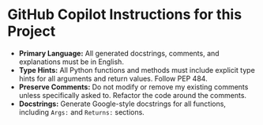 # GitHub Copilot Instructions for this Project

- **Primary Language:** All generated docstrings, comments, and explanations must be in English.
- **Type Hints:** All Python functions and methods must include explicit type hints for all arguments and return values. Follow PEP 484.
- **Preserve Comments:** Do not modify or remove my existing comments unless specifically asked to. Refactor the code around the comments.
- **Docstrings:** Generate Google-style docstrings for all functions, including `Args:` and `Returns:` sections.

